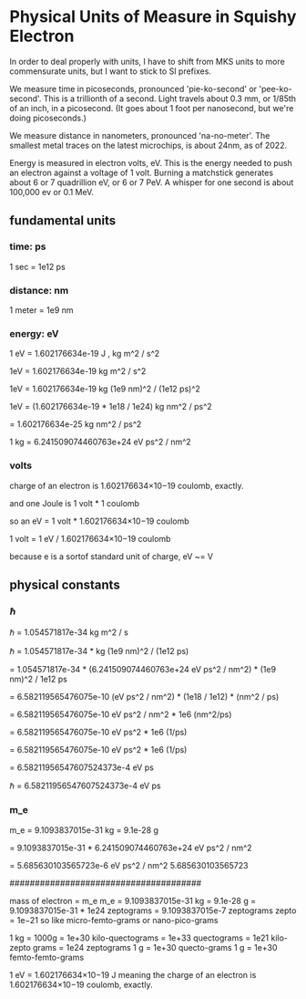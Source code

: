# Physical Units of Measure in Squishy Electron

In order to deal properly with units,
I have to shift from MKS units to more commensurate units,
but I want to stick to SI prefixes.

We measure time in picoseconds,
pronounced 'pie-ko-second' or 'pee-ko-second'.
This is a trillionth of a second.
Light travels about 0.3 mm, or 1/85th of an inch, in a picosecond.
(It goes about 1 foot per nanosecond, but we're doing picoseconds.)

We measure distance in nanometers, pronounced 'na-no-meter'.
The smallest metal traces on the latest microchips,
is about 24nm, as of 2022.

Energy is measured in electron volts, eV.
This is the energy needed to push an electron against a voltage of 1 volt.
Burning a matchstick generates about 6 or 7 quadrillion eV, or 6 or 7 PeV.
A whisper for one second is about 100,000 ev or 0.1 MeV.

## fundamental units

### time: ps
1 sec = 1e12 ps

### distance: nm
1 meter = 1e9 nm

### energy: eV
1 eV = 1.602176634e-19 J , kg m^2 / s^2

1eV = 1.602176634e-19 kg m^2 / s^2

1eV = 1.602176634e-19 kg (1e9 nm)^2 / (1e12 ps)^2

1eV = (1.602176634e-19 * 1e18 / 1e24) kg nm^2 / ps^2

= 1.602176634e-25 kg nm^2 / ps^2

1 kg = 6.241509074460763e+24 eV ps^2 / nm^2

### volts
charge of an electron is 1.602176634×10−19 coulomb, exactly.

and one Joule is 1 volt * 1 coulomb

so an eV = 1 volt * 1.602176634×10−19 coulomb

1 volt = 1 eV / 1.602176634×10−19 coulomb

because e is a sortof standard unit of charge, eV ~= V




## physical constants

### ℏ

ℏ = 1.054571817e-34 kg m^2 / s

ℏ = 1.054571817e-34 * kg (1e9 nm)^2 / (1e12 ps)

= 1.054571817e-34 * (6.241509074460763e+24 eV ps^2 / nm^2)  * (1e9 nm)^2 / 1e12 ps

= 6.582119565476075e-10 (eV ps^2 / nm^2) * (1e18 / 1e12) * (nm^2 / ps)

= 6.582119565476075e-10 eV ps^2 / nm^2 * 1e6 (nm^2/ps)

= 6.582119565476075e-10 eV ps^2  * 1e6 (1/ps)

= 6.582119565476075e-10 eV ps^2  * 1e6 (1/ps)


= 6.58211956547607524373e-4 eV ps

ℏ =  6.58211956547607524373e-4 eV ps

### m_e

m_e = 9.1093837015e-31 kg = 9.1e-28 g

= 9.1093837015e-31 * 6.241509074460763e+24 eV ps^2 / nm^2

= 5.685630103565723e-6 eV ps^2 / nm^2
5.685630103565723





######################################

mass of electron = m_e
m_e = 9.1093837015e-31 kg = 9.1e-28 g
= 9.1093837015e-31 * 1e24 zeptograms
= 9.1093837015e-7 zeptograms
zepto = 1e−21 so like micro-femto-grams or nano-pico-grams


1 kg = 1000g = 1e+30 kilo-quectograms = 1e+33 quectograms
  = 1e21 kilo-zepto grams = 1e24 zeptograms
1 g = 1e+30 quecto-grams
1 g = 1e+30 femto-femto-grams

1 eV = 1.602176634×10−19 J
meaning the charge of an electron is 1.602176634×10−19 coulomb, exactly.

